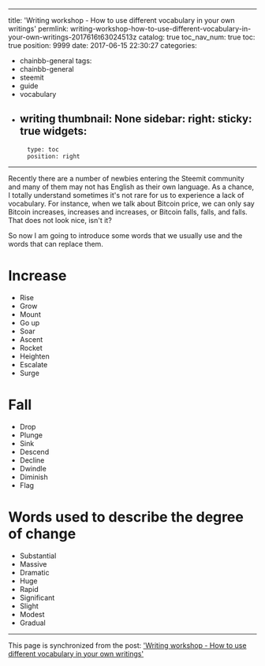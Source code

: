 
---
title: 'Writing workshop - How to use different vocabulary in your own writings'
permlink: writing-workshop-how-to-use-different-vocabulary-in-your-own-writings-2017616t63024513z
catalog: true
toc_nav_num: true
toc: true
position: 9999
date: 2017-06-15 22:30:27
categories:
- chainbb-general
tags:
- chainbb-general
- steemit
- guide
- vocabulary
- writing
thumbnail: None
sidebar:
    right:
        sticky: true
widgets:
    -
        type: toc
        position: right
---


Recently there are a number of newbies entering the Steemit community and many of them may not has English as their own language. As a chance, I totally understand sometimes it's not rare for us to experience a lack of vocabulary. For instance, when we talk about Bitcoin price, we can only say Bitcoin increases, increases and increases, or Bitcoin falls, falls, and falls. That does not look nice, isn't it?

So now I am going to introduce some words that we usually use and the words that can replace them.

# Increase
* Rise
* Grow 
* Mount 
* Go up
* Soar
* Ascent
* Rocket
* Heighten 
* Escalate
* Surge

# Fall
* Drop
* Plunge
* Sink 
* Descend
* Decline
* Dwindle 
* Diminish
* Flag

# Words used to describe the degree of change
* Substantial
* Massive
* Dramatic
* Huge 
* Rapid
* Significant 
* Slight
* Modest
* Gradual

- - -

This page is synchronized from the post: ['Writing workshop - How to use different vocabulary in your own writings'](https://steemit.com/@htliao/writing-workshop-how-to-use-different-vocabulary-in-your-own-writings-2017616t63024513z)
